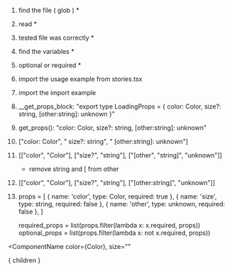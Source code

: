 1. find the file ( glob ) *
2. read *
3. tested file was correctly *
4. find the variables *
5. optional or required *
6. import the usage example from stories.tsx
7. import the import example


1. __get_props_block: "export type LoadingProps = { color: Color, size?: string, [other:string]: unknown }"
2. get_props(): "color: Color, size?: string, [other:string]: unknown"

3. ["color: Color", " size?: string", " [other:string]: unknown"]
4. [["color", "Color"], ["size?", "string"], ["[other", "string]", "unknown"]]
   - remove string and [ from other
5. [["color", "Color"], ["size?", "string"], ["[other:string]", "unknown"]]
6. props = [
        {
            name: 'color',
            type: Color,
            required: true
        },
        {
            name: 'size',
            type: string,
            required: false
        },
        {
            name: 'other',
            type: unknown,
            required: false
        },
   ]

   required_props = list(props.filter(lambda x: x.required, props))
   optional_props = list(props.filter(lambda x: not x.required, props))





<ComponentName
    color={Color},
    size=""
/>

<ComponentName
    color={Color},
    size=""
>
  { children }
</ComponentName>